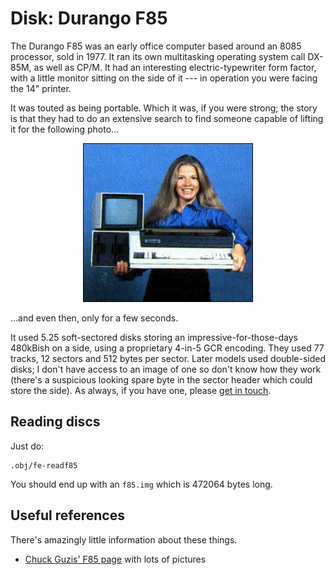 Disk: Durango F85
=================

The Durango F85 was an early office computer based around an 8085 processor,
sold in 1977. It ran its own multitasking operating system call DX-85M, as
well as CP/M. It had an interesting electric-typewriter form factor, with a
little monitor sitting on the side of it --- in operation you were facing the
14" printer.

It was touted as being portable. Which it was, if you were strong; the story
is that they had to do an extensive search to find someone capable of lifting
it for the following photo...

<div style="text-align: center">
<img src="durangof85.jpg" style="max-width: 60%" alt="A Durango F85, held precariously">
</div>

...and even then, only for a few seconds.

It used 5.25 soft-sectored disks storing an impressive-for-those-days
480kBish on a side, using a proprietary 4-in-5 GCR encoding. They used 77
tracks, 12 sectors and 512 bytes per sector. Later models used double-sided
disks; I don't have access to an image of one so don't know how they work
(there's a suspicious looking spare byte in the sector header which could
store the side). As always, if you have one, please [get in
touch](https://github.com/davidgiven/fluxengine/issues/new).

Reading discs
-------------

Just do:

```
.obj/fe-readf85
```

You should end up with an `f85.img` which is 472064 bytes long.

Useful references
-----------------

There's amazingly little information about these things.

  * [Chuck Guzis' F85 page](http://www.sydex.com/durango/durango.html) with lots of pictures

